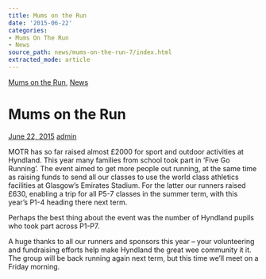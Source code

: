 ```yaml
---
title: Mums on the Run
date: '2015-06-22'
categories:
- Mums On The Run
- News
source_path: news/mums-on-the-run-7/index.html
extracted_mode: article
---
```

[Mums on the Run](category/mums-on-the-run/), [News](/news/)

# Mums on the Run

[June 22, 2015](/news/mums-on-the-run-7/) [admin](author/admin/)

MOTR has so far raised almost £2000 for sport and outdoor activities at Hyndland. This year many families from school took part in ‘Five Go Running’. The event aimed to get more people out running, at the same time as raising funds to send all our classes to use the world class athletics facilities at Glasgow’s Emirates Stadium. For the latter our runners raised £630, enabling a trip for all P5-7 classes in the summer term, with this year’s P1-4 heading there next term.

Perhaps the best thing about the event was the number of Hyndland pupils who took part across P1-P7.

A huge thanks to all our runners and sponsors this year – your volunteering and fundraising efforts help make Hyndland the great wee community it it. The group will be back running again next term, but this time we’ll meet on a Friday morning.

